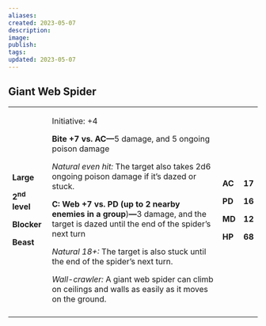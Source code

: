 ```yaml
---
aliases: 
created: 2023-05-07
description: 
image: 
publish: 
tags: 
updated: 2023-05-07
---
```


## Giant Web Spider

<table>
<colgroup>
<col style="width: 16%" />
<col style="width: 72%" />
<col style="width: 5%" />
<col style="width: 5%" />
</colgroup>
<tbody>
<tr class="odd">
<td><p><strong>Large</strong></p>
<p><strong>2<sup>nd</sup> level</strong></p>
<p><strong>Blocker</strong></p>
<p><strong>Beast</strong></p></td>
<td><p>Initiative: +4</p>
<p><strong>Bite +7 vs. AC—</strong>5 damage, and 5 ongoing poison
damage</p>
<p><em>Natural even hit:</em> The target also takes 2d6 ongoing poison
damage if it’s dazed or stuck.</p>
<p><strong>C: Web +7 vs. PD (up to 2 nearby enemies in a
group</strong>)<strong>—</strong>3 damage, and the target is dazed until
the end of the spider’s next turn</p>
<p><em>Natural 18+:</em> The target is also stuck until the end of the
spider’s next turn.</p>
<p><em>Wall-crawler:</em> A giant web spider can climb on ceilings and
walls as easily as it moves on the ground.</p></td>
<td><p><strong>AC</strong></p>
<p><strong>PD</strong></p>
<p><strong>MD</strong></p>
<p><strong>HP</strong></p></td>
<td><p><strong>17</strong></p>
<p><strong>16</strong></p>
<p><strong>12</strong></p>
<p><strong>68</strong></p></td>
</tr>
<tr class="even">
<td></td>
<td></td>
<td></td>
<td></td>
</tr>
</tbody>
</table>

